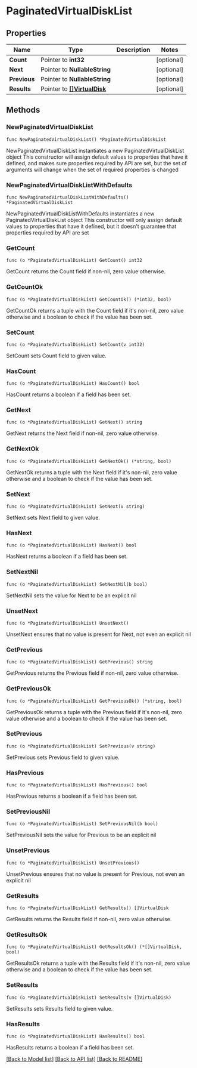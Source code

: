 # PaginatedVirtualDiskList

## Properties

Name | Type | Description | Notes
------------ | ------------- | ------------- | -------------
**Count** | Pointer to **int32** |  | [optional] 
**Next** | Pointer to **NullableString** |  | [optional] 
**Previous** | Pointer to **NullableString** |  | [optional] 
**Results** | Pointer to [**[]VirtualDisk**](VirtualDisk.md) |  | [optional] 

## Methods

### NewPaginatedVirtualDiskList

`func NewPaginatedVirtualDiskList() *PaginatedVirtualDiskList`

NewPaginatedVirtualDiskList instantiates a new PaginatedVirtualDiskList object
This constructor will assign default values to properties that have it defined,
and makes sure properties required by API are set, but the set of arguments
will change when the set of required properties is changed

### NewPaginatedVirtualDiskListWithDefaults

`func NewPaginatedVirtualDiskListWithDefaults() *PaginatedVirtualDiskList`

NewPaginatedVirtualDiskListWithDefaults instantiates a new PaginatedVirtualDiskList object
This constructor will only assign default values to properties that have it defined,
but it doesn't guarantee that properties required by API are set

### GetCount

`func (o *PaginatedVirtualDiskList) GetCount() int32`

GetCount returns the Count field if non-nil, zero value otherwise.

### GetCountOk

`func (o *PaginatedVirtualDiskList) GetCountOk() (*int32, bool)`

GetCountOk returns a tuple with the Count field if it's non-nil, zero value otherwise
and a boolean to check if the value has been set.

### SetCount

`func (o *PaginatedVirtualDiskList) SetCount(v int32)`

SetCount sets Count field to given value.

### HasCount

`func (o *PaginatedVirtualDiskList) HasCount() bool`

HasCount returns a boolean if a field has been set.

### GetNext

`func (o *PaginatedVirtualDiskList) GetNext() string`

GetNext returns the Next field if non-nil, zero value otherwise.

### GetNextOk

`func (o *PaginatedVirtualDiskList) GetNextOk() (*string, bool)`

GetNextOk returns a tuple with the Next field if it's non-nil, zero value otherwise
and a boolean to check if the value has been set.

### SetNext

`func (o *PaginatedVirtualDiskList) SetNext(v string)`

SetNext sets Next field to given value.

### HasNext

`func (o *PaginatedVirtualDiskList) HasNext() bool`

HasNext returns a boolean if a field has been set.

### SetNextNil

`func (o *PaginatedVirtualDiskList) SetNextNil(b bool)`

 SetNextNil sets the value for Next to be an explicit nil

### UnsetNext
`func (o *PaginatedVirtualDiskList) UnsetNext()`

UnsetNext ensures that no value is present for Next, not even an explicit nil
### GetPrevious

`func (o *PaginatedVirtualDiskList) GetPrevious() string`

GetPrevious returns the Previous field if non-nil, zero value otherwise.

### GetPreviousOk

`func (o *PaginatedVirtualDiskList) GetPreviousOk() (*string, bool)`

GetPreviousOk returns a tuple with the Previous field if it's non-nil, zero value otherwise
and a boolean to check if the value has been set.

### SetPrevious

`func (o *PaginatedVirtualDiskList) SetPrevious(v string)`

SetPrevious sets Previous field to given value.

### HasPrevious

`func (o *PaginatedVirtualDiskList) HasPrevious() bool`

HasPrevious returns a boolean if a field has been set.

### SetPreviousNil

`func (o *PaginatedVirtualDiskList) SetPreviousNil(b bool)`

 SetPreviousNil sets the value for Previous to be an explicit nil

### UnsetPrevious
`func (o *PaginatedVirtualDiskList) UnsetPrevious()`

UnsetPrevious ensures that no value is present for Previous, not even an explicit nil
### GetResults

`func (o *PaginatedVirtualDiskList) GetResults() []VirtualDisk`

GetResults returns the Results field if non-nil, zero value otherwise.

### GetResultsOk

`func (o *PaginatedVirtualDiskList) GetResultsOk() (*[]VirtualDisk, bool)`

GetResultsOk returns a tuple with the Results field if it's non-nil, zero value otherwise
and a boolean to check if the value has been set.

### SetResults

`func (o *PaginatedVirtualDiskList) SetResults(v []VirtualDisk)`

SetResults sets Results field to given value.

### HasResults

`func (o *PaginatedVirtualDiskList) HasResults() bool`

HasResults returns a boolean if a field has been set.


[[Back to Model list]](../README.md#documentation-for-models) [[Back to API list]](../README.md#documentation-for-api-endpoints) [[Back to README]](../README.md)


